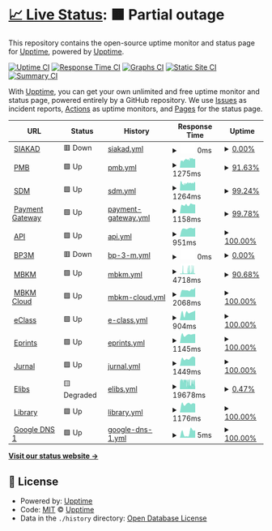 # [📈 Live Status](https://upptime.github.io/upptime): <!--live status--> **🟧 Partial outage**

This repository contains the open-source uptime monitor and status page for [Upptime](https://upptime.js.org), powered by [Upptime](https://github.com/upptime/upptime).

[![Uptime CI](https://github.com/pusimgit/upptime/workflows/Uptime%20CI/badge.svg)](https://github.com/pusimgit/upptime/actions?query=workflow%3A%22Uptime+CI%22)
[![Response Time CI](https://github.com/pusimgit/upptime/workflows/Response%20Time%20CI/badge.svg)](https://github.com/pusimgit/upptime/actions?query=workflow%3A%22Response+Time+CI%22)
[![Graphs CI](https://github.com/pusimgit/upptime/workflows/Graphs%20CI/badge.svg)](https://github.com/pusimgit/upptime/actions?query=workflow%3A%22Graphs+CI%22)
[![Static Site CI](https://github.com/pusimgit/upptime/workflows/Static%20Site%20CI/badge.svg)](https://github.com/pusimgit/upptime/actions?query=workflow%3A%22Static+Site+CI%22)
[![Summary CI](https://github.com/pusimgit/upptime/workflows/Summary%20CI/badge.svg)](https://github.com/pusimgit/upptime/actions?query=workflow%3A%22Summary+CI%22)

With [Upptime](https://upptime.js.org), you can get your own unlimited and free uptime monitor and status page, powered entirely by a GitHub repository. We use [Issues](https://github.com/upptime/upptime/issues) as incident reports, [Actions](https://github.com/pusimgit/upptime/actions) as uptime monitors, and [Pages](https://upptime.github.io/upptime) for the status page.

<!--start: status pages-->
<!-- This summary is generated by Upptime (https://github.com/upptime/upptime) -->
<!-- Do not edit this manually, your changes will be overwritten -->
<!-- prettier-ignore -->
| URL | Status | History | Response Time | Uptime |
| --- | ------ | ------- | ------------- | ------ |
| <img alt="" src="https://raw.githubusercontent.com/pusimgit/upptime/master/assets/favicon.ico" height="13"> [SIAKAD](https://siakad.unmer.ac.id/) | 🟥 Down | [siakad.yml](https://github.com/pusimgit/upptime/commits/HEAD/history/siakad.yml) | <details><summary><img alt="Response time graph" src="./graphs/siakad/response-time-week.png" height="20"> 0ms</summary><br><a href="https://status.unmer.ac.id/history/siakad"><img alt="Response time 1630" src="https://img.shields.io/endpoint?url=https%3A%2F%2Fraw.githubusercontent.com%2Fpusimgit%2Fupptime%2FHEAD%2Fapi%2Fsiakad%2Fresponse-time.json"></a><br><a href="https://status.unmer.ac.id/history/siakad"><img alt="24-hour response time 0" src="https://img.shields.io/endpoint?url=https%3A%2F%2Fraw.githubusercontent.com%2Fpusimgit%2Fupptime%2FHEAD%2Fapi%2Fsiakad%2Fresponse-time-day.json"></a><br><a href="https://status.unmer.ac.id/history/siakad"><img alt="7-day response time 0" src="https://img.shields.io/endpoint?url=https%3A%2F%2Fraw.githubusercontent.com%2Fpusimgit%2Fupptime%2FHEAD%2Fapi%2Fsiakad%2Fresponse-time-week.json"></a><br><a href="https://status.unmer.ac.id/history/siakad"><img alt="30-day response time 0" src="https://img.shields.io/endpoint?url=https%3A%2F%2Fraw.githubusercontent.com%2Fpusimgit%2Fupptime%2FHEAD%2Fapi%2Fsiakad%2Fresponse-time-month.json"></a><br><a href="https://status.unmer.ac.id/history/siakad"><img alt="1-year response time 1670" src="https://img.shields.io/endpoint?url=https%3A%2F%2Fraw.githubusercontent.com%2Fpusimgit%2Fupptime%2FHEAD%2Fapi%2Fsiakad%2Fresponse-time-year.json"></a></details> | <details><summary><a href="https://status.unmer.ac.id/history/siakad">0.00%</a></summary><a href="https://status.unmer.ac.id/history/siakad"><img alt="All-time uptime 92.83%" src="https://img.shields.io/endpoint?url=https%3A%2F%2Fraw.githubusercontent.com%2Fpusimgit%2Fupptime%2FHEAD%2Fapi%2Fsiakad%2Fuptime.json"></a><br><a href="https://status.unmer.ac.id/history/siakad"><img alt="24-hour uptime 0.00%" src="https://img.shields.io/endpoint?url=https%3A%2F%2Fraw.githubusercontent.com%2Fpusimgit%2Fupptime%2FHEAD%2Fapi%2Fsiakad%2Fuptime-day.json"></a><br><a href="https://status.unmer.ac.id/history/siakad"><img alt="7-day uptime 0.00%" src="https://img.shields.io/endpoint?url=https%3A%2F%2Fraw.githubusercontent.com%2Fpusimgit%2Fupptime%2FHEAD%2Fapi%2Fsiakad%2Fuptime-week.json"></a><br><a href="https://status.unmer.ac.id/history/siakad"><img alt="30-day uptime 0.00%" src="https://img.shields.io/endpoint?url=https%3A%2F%2Fraw.githubusercontent.com%2Fpusimgit%2Fupptime%2FHEAD%2Fapi%2Fsiakad%2Fuptime-month.json"></a><br><a href="https://status.unmer.ac.id/history/siakad"><img alt="1-year uptime 76.30%" src="https://img.shields.io/endpoint?url=https%3A%2F%2Fraw.githubusercontent.com%2Fpusimgit%2Fupptime%2FHEAD%2Fapi%2Fsiakad%2Fuptime-year.json"></a></details>
| <img alt="" src="https://raw.githubusercontent.com/pusimgit/upptime/master/assets/favicon.ico" height="13"> [PMB](https://pmb.unmer.ac.id/) | 🟩 Up | [pmb.yml](https://github.com/pusimgit/upptime/commits/HEAD/history/pmb.yml) | <details><summary><img alt="Response time graph" src="./graphs/pmb/response-time-week.png" height="20"> 1275ms</summary><br><a href="https://status.unmer.ac.id/history/pmb"><img alt="Response time 2633" src="https://img.shields.io/endpoint?url=https%3A%2F%2Fraw.githubusercontent.com%2Fpusimgit%2Fupptime%2FHEAD%2Fapi%2Fpmb%2Fresponse-time.json"></a><br><a href="https://status.unmer.ac.id/history/pmb"><img alt="24-hour response time 1334" src="https://img.shields.io/endpoint?url=https%3A%2F%2Fraw.githubusercontent.com%2Fpusimgit%2Fupptime%2FHEAD%2Fapi%2Fpmb%2Fresponse-time-day.json"></a><br><a href="https://status.unmer.ac.id/history/pmb"><img alt="7-day response time 1275" src="https://img.shields.io/endpoint?url=https%3A%2F%2Fraw.githubusercontent.com%2Fpusimgit%2Fupptime%2FHEAD%2Fapi%2Fpmb%2Fresponse-time-week.json"></a><br><a href="https://status.unmer.ac.id/history/pmb"><img alt="30-day response time 1373" src="https://img.shields.io/endpoint?url=https%3A%2F%2Fraw.githubusercontent.com%2Fpusimgit%2Fupptime%2FHEAD%2Fapi%2Fpmb%2Fresponse-time-month.json"></a><br><a href="https://status.unmer.ac.id/history/pmb"><img alt="1-year response time 2854" src="https://img.shields.io/endpoint?url=https%3A%2F%2Fraw.githubusercontent.com%2Fpusimgit%2Fupptime%2FHEAD%2Fapi%2Fpmb%2Fresponse-time-year.json"></a></details> | <details><summary><a href="https://status.unmer.ac.id/history/pmb">91.63%</a></summary><a href="https://status.unmer.ac.id/history/pmb"><img alt="All-time uptime 99.70%" src="https://img.shields.io/endpoint?url=https%3A%2F%2Fraw.githubusercontent.com%2Fpusimgit%2Fupptime%2FHEAD%2Fapi%2Fpmb%2Fuptime.json"></a><br><a href="https://status.unmer.ac.id/history/pmb"><img alt="24-hour uptime 42.81%" src="https://img.shields.io/endpoint?url=https%3A%2F%2Fraw.githubusercontent.com%2Fpusimgit%2Fupptime%2FHEAD%2Fapi%2Fpmb%2Fuptime-day.json"></a><br><a href="https://status.unmer.ac.id/history/pmb"><img alt="7-day uptime 91.63%" src="https://img.shields.io/endpoint?url=https%3A%2F%2Fraw.githubusercontent.com%2Fpusimgit%2Fupptime%2FHEAD%2Fapi%2Fpmb%2Fuptime-week.json"></a><br><a href="https://status.unmer.ac.id/history/pmb"><img alt="30-day uptime 97.55%" src="https://img.shields.io/endpoint?url=https%3A%2F%2Fraw.githubusercontent.com%2Fpusimgit%2Fupptime%2FHEAD%2Fapi%2Fpmb%2Fuptime-month.json"></a><br><a href="https://status.unmer.ac.id/history/pmb"><img alt="1-year uptime 98.96%" src="https://img.shields.io/endpoint?url=https%3A%2F%2Fraw.githubusercontent.com%2Fpusimgit%2Fupptime%2FHEAD%2Fapi%2Fpmb%2Fuptime-year.json"></a></details>
| <img alt="" src="https://raw.githubusercontent.com/pusimgit/upptime/master/assets/favicon.ico" height="13"> [SDM](https://sdm.unmer.ac.id/) | 🟩 Up | [sdm.yml](https://github.com/pusimgit/upptime/commits/HEAD/history/sdm.yml) | <details><summary><img alt="Response time graph" src="./graphs/sdm/response-time-week.png" height="20"> 1264ms</summary><br><a href="https://status.unmer.ac.id/history/sdm"><img alt="Response time 2766" src="https://img.shields.io/endpoint?url=https%3A%2F%2Fraw.githubusercontent.com%2Fpusimgit%2Fupptime%2FHEAD%2Fapi%2Fsdm%2Fresponse-time.json"></a><br><a href="https://status.unmer.ac.id/history/sdm"><img alt="24-hour response time 1344" src="https://img.shields.io/endpoint?url=https%3A%2F%2Fraw.githubusercontent.com%2Fpusimgit%2Fupptime%2FHEAD%2Fapi%2Fsdm%2Fresponse-time-day.json"></a><br><a href="https://status.unmer.ac.id/history/sdm"><img alt="7-day response time 1264" src="https://img.shields.io/endpoint?url=https%3A%2F%2Fraw.githubusercontent.com%2Fpusimgit%2Fupptime%2FHEAD%2Fapi%2Fsdm%2Fresponse-time-week.json"></a><br><a href="https://status.unmer.ac.id/history/sdm"><img alt="30-day response time 1302" src="https://img.shields.io/endpoint?url=https%3A%2F%2Fraw.githubusercontent.com%2Fpusimgit%2Fupptime%2FHEAD%2Fapi%2Fsdm%2Fresponse-time-month.json"></a><br><a href="https://status.unmer.ac.id/history/sdm"><img alt="1-year response time 3033" src="https://img.shields.io/endpoint?url=https%3A%2F%2Fraw.githubusercontent.com%2Fpusimgit%2Fupptime%2FHEAD%2Fapi%2Fsdm%2Fresponse-time-year.json"></a></details> | <details><summary><a href="https://status.unmer.ac.id/history/sdm">99.24%</a></summary><a href="https://status.unmer.ac.id/history/sdm"><img alt="All-time uptime 99.60%" src="https://img.shields.io/endpoint?url=https%3A%2F%2Fraw.githubusercontent.com%2Fpusimgit%2Fupptime%2FHEAD%2Fapi%2Fsdm%2Fuptime.json"></a><br><a href="https://status.unmer.ac.id/history/sdm"><img alt="24-hour uptime 98.32%" src="https://img.shields.io/endpoint?url=https%3A%2F%2Fraw.githubusercontent.com%2Fpusimgit%2Fupptime%2FHEAD%2Fapi%2Fsdm%2Fuptime-day.json"></a><br><a href="https://status.unmer.ac.id/history/sdm"><img alt="7-day uptime 99.24%" src="https://img.shields.io/endpoint?url=https%3A%2F%2Fraw.githubusercontent.com%2Fpusimgit%2Fupptime%2FHEAD%2Fapi%2Fsdm%2Fuptime-week.json"></a><br><a href="https://status.unmer.ac.id/history/sdm"><img alt="30-day uptime 99.13%" src="https://img.shields.io/endpoint?url=https%3A%2F%2Fraw.githubusercontent.com%2Fpusimgit%2Fupptime%2FHEAD%2Fapi%2Fsdm%2Fuptime-month.json"></a><br><a href="https://status.unmer.ac.id/history/sdm"><img alt="1-year uptime 98.64%" src="https://img.shields.io/endpoint?url=https%3A%2F%2Fraw.githubusercontent.com%2Fpusimgit%2Fupptime%2FHEAD%2Fapi%2Fsdm%2Fuptime-year.json"></a></details>
| <img alt="" src="https://raw.githubusercontent.com/pusimgit/upptime/master/assets/favicon.ico" height="13"> [Payment Gateway](https://payment.unmer.ac.id/) | 🟩 Up | [payment-gateway.yml](https://github.com/pusimgit/upptime/commits/HEAD/history/payment-gateway.yml) | <details><summary><img alt="Response time graph" src="./graphs/payment-gateway/response-time-week.png" height="20"> 1158ms</summary><br><a href="https://status.unmer.ac.id/history/payment-gateway"><img alt="Response time 4207" src="https://img.shields.io/endpoint?url=https%3A%2F%2Fraw.githubusercontent.com%2Fpusimgit%2Fupptime%2FHEAD%2Fapi%2Fpayment-gateway%2Fresponse-time.json"></a><br><a href="https://status.unmer.ac.id/history/payment-gateway"><img alt="24-hour response time 1192" src="https://img.shields.io/endpoint?url=https%3A%2F%2Fraw.githubusercontent.com%2Fpusimgit%2Fupptime%2FHEAD%2Fapi%2Fpayment-gateway%2Fresponse-time-day.json"></a><br><a href="https://status.unmer.ac.id/history/payment-gateway"><img alt="7-day response time 1158" src="https://img.shields.io/endpoint?url=https%3A%2F%2Fraw.githubusercontent.com%2Fpusimgit%2Fupptime%2FHEAD%2Fapi%2Fpayment-gateway%2Fresponse-time-week.json"></a><br><a href="https://status.unmer.ac.id/history/payment-gateway"><img alt="30-day response time 1201" src="https://img.shields.io/endpoint?url=https%3A%2F%2Fraw.githubusercontent.com%2Fpusimgit%2Fupptime%2FHEAD%2Fapi%2Fpayment-gateway%2Fresponse-time-month.json"></a><br><a href="https://status.unmer.ac.id/history/payment-gateway"><img alt="1-year response time 4751" src="https://img.shields.io/endpoint?url=https%3A%2F%2Fraw.githubusercontent.com%2Fpusimgit%2Fupptime%2FHEAD%2Fapi%2Fpayment-gateway%2Fresponse-time-year.json"></a></details> | <details><summary><a href="https://status.unmer.ac.id/history/payment-gateway">99.78%</a></summary><a href="https://status.unmer.ac.id/history/payment-gateway"><img alt="All-time uptime 97.81%" src="https://img.shields.io/endpoint?url=https%3A%2F%2Fraw.githubusercontent.com%2Fpusimgit%2Fupptime%2FHEAD%2Fapi%2Fpayment-gateway%2Fuptime.json"></a><br><a href="https://status.unmer.ac.id/history/payment-gateway"><img alt="24-hour uptime 100.00%" src="https://img.shields.io/endpoint?url=https%3A%2F%2Fraw.githubusercontent.com%2Fpusimgit%2Fupptime%2FHEAD%2Fapi%2Fpayment-gateway%2Fuptime-day.json"></a><br><a href="https://status.unmer.ac.id/history/payment-gateway"><img alt="7-day uptime 99.78%" src="https://img.shields.io/endpoint?url=https%3A%2F%2Fraw.githubusercontent.com%2Fpusimgit%2Fupptime%2FHEAD%2Fapi%2Fpayment-gateway%2Fuptime-week.json"></a><br><a href="https://status.unmer.ac.id/history/payment-gateway"><img alt="30-day uptime 99.90%" src="https://img.shields.io/endpoint?url=https%3A%2F%2Fraw.githubusercontent.com%2Fpusimgit%2Fupptime%2FHEAD%2Fapi%2Fpayment-gateway%2Fuptime-month.json"></a><br><a href="https://status.unmer.ac.id/history/payment-gateway"><img alt="1-year uptime 92.79%" src="https://img.shields.io/endpoint?url=https%3A%2F%2Fraw.githubusercontent.com%2Fpusimgit%2Fupptime%2FHEAD%2Fapi%2Fpayment-gateway%2Fuptime-year.json"></a></details>
| <img alt="" src="https://raw.githubusercontent.com/pusimgit/upptime/master/assets/favicon.ico" height="13"> [API](https://api.unmer.ac.id/) | 🟩 Up | [api.yml](https://github.com/pusimgit/upptime/commits/HEAD/history/api.yml) | <details><summary><img alt="Response time graph" src="./graphs/api/response-time-week.png" height="20"> 951ms</summary><br><a href="https://status.unmer.ac.id/history/api"><img alt="Response time 6079" src="https://img.shields.io/endpoint?url=https%3A%2F%2Fraw.githubusercontent.com%2Fpusimgit%2Fupptime%2FHEAD%2Fapi%2Fapi%2Fresponse-time.json"></a><br><a href="https://status.unmer.ac.id/history/api"><img alt="24-hour response time 1033" src="https://img.shields.io/endpoint?url=https%3A%2F%2Fraw.githubusercontent.com%2Fpusimgit%2Fupptime%2FHEAD%2Fapi%2Fapi%2Fresponse-time-day.json"></a><br><a href="https://status.unmer.ac.id/history/api"><img alt="7-day response time 951" src="https://img.shields.io/endpoint?url=https%3A%2F%2Fraw.githubusercontent.com%2Fpusimgit%2Fupptime%2FHEAD%2Fapi%2Fapi%2Fresponse-time-week.json"></a><br><a href="https://status.unmer.ac.id/history/api"><img alt="30-day response time 981" src="https://img.shields.io/endpoint?url=https%3A%2F%2Fraw.githubusercontent.com%2Fpusimgit%2Fupptime%2FHEAD%2Fapi%2Fapi%2Fresponse-time-month.json"></a><br><a href="https://status.unmer.ac.id/history/api"><img alt="1-year response time 6618" src="https://img.shields.io/endpoint?url=https%3A%2F%2Fraw.githubusercontent.com%2Fpusimgit%2Fupptime%2FHEAD%2Fapi%2Fapi%2Fresponse-time-year.json"></a></details> | <details><summary><a href="https://status.unmer.ac.id/history/api">100.00%</a></summary><a href="https://status.unmer.ac.id/history/api"><img alt="All-time uptime 99.79%" src="https://img.shields.io/endpoint?url=https%3A%2F%2Fraw.githubusercontent.com%2Fpusimgit%2Fupptime%2FHEAD%2Fapi%2Fapi%2Fuptime.json"></a><br><a href="https://status.unmer.ac.id/history/api"><img alt="24-hour uptime 100.00%" src="https://img.shields.io/endpoint?url=https%3A%2F%2Fraw.githubusercontent.com%2Fpusimgit%2Fupptime%2FHEAD%2Fapi%2Fapi%2Fuptime-day.json"></a><br><a href="https://status.unmer.ac.id/history/api"><img alt="7-day uptime 100.00%" src="https://img.shields.io/endpoint?url=https%3A%2F%2Fraw.githubusercontent.com%2Fpusimgit%2Fupptime%2FHEAD%2Fapi%2Fapi%2Fuptime-week.json"></a><br><a href="https://status.unmer.ac.id/history/api"><img alt="30-day uptime 99.79%" src="https://img.shields.io/endpoint?url=https%3A%2F%2Fraw.githubusercontent.com%2Fpusimgit%2Fupptime%2FHEAD%2Fapi%2Fapi%2Fuptime-month.json"></a><br><a href="https://status.unmer.ac.id/history/api"><img alt="1-year uptime 99.28%" src="https://img.shields.io/endpoint?url=https%3A%2F%2Fraw.githubusercontent.com%2Fpusimgit%2Fupptime%2FHEAD%2Fapi%2Fapi%2Fuptime-year.json"></a></details>
| <img alt="" src="https://raw.githubusercontent.com/pusimgit/upptime/master/assets/favicon.ico" height="13"> [BP3M](https://bp3m.unmer.ac.id/) | 🟥 Down | [bp-3-m.yml](https://github.com/pusimgit/upptime/commits/HEAD/history/bp-3-m.yml) | <details><summary><img alt="Response time graph" src="./graphs/bp-3-m/response-time-week.png" height="20"> 0ms</summary><br><a href="https://status.unmer.ac.id/history/bp-3-m"><img alt="Response time 1559" src="https://img.shields.io/endpoint?url=https%3A%2F%2Fraw.githubusercontent.com%2Fpusimgit%2Fupptime%2FHEAD%2Fapi%2Fbp-3-m%2Fresponse-time.json"></a><br><a href="https://status.unmer.ac.id/history/bp-3-m"><img alt="24-hour response time 0" src="https://img.shields.io/endpoint?url=https%3A%2F%2Fraw.githubusercontent.com%2Fpusimgit%2Fupptime%2FHEAD%2Fapi%2Fbp-3-m%2Fresponse-time-day.json"></a><br><a href="https://status.unmer.ac.id/history/bp-3-m"><img alt="7-day response time 0" src="https://img.shields.io/endpoint?url=https%3A%2F%2Fraw.githubusercontent.com%2Fpusimgit%2Fupptime%2FHEAD%2Fapi%2Fbp-3-m%2Fresponse-time-week.json"></a><br><a href="https://status.unmer.ac.id/history/bp-3-m"><img alt="30-day response time 1357" src="https://img.shields.io/endpoint?url=https%3A%2F%2Fraw.githubusercontent.com%2Fpusimgit%2Fupptime%2FHEAD%2Fapi%2Fbp-3-m%2Fresponse-time-month.json"></a><br><a href="https://status.unmer.ac.id/history/bp-3-m"><img alt="1-year response time 1602" src="https://img.shields.io/endpoint?url=https%3A%2F%2Fraw.githubusercontent.com%2Fpusimgit%2Fupptime%2FHEAD%2Fapi%2Fbp-3-m%2Fresponse-time-year.json"></a></details> | <details><summary><a href="https://status.unmer.ac.id/history/bp-3-m">0.00%</a></summary><a href="https://status.unmer.ac.id/history/bp-3-m"><img alt="All-time uptime 97.09%" src="https://img.shields.io/endpoint?url=https%3A%2F%2Fraw.githubusercontent.com%2Fpusimgit%2Fupptime%2FHEAD%2Fapi%2Fbp-3-m%2Fuptime.json"></a><br><a href="https://status.unmer.ac.id/history/bp-3-m"><img alt="24-hour uptime 0.00%" src="https://img.shields.io/endpoint?url=https%3A%2F%2Fraw.githubusercontent.com%2Fpusimgit%2Fupptime%2FHEAD%2Fapi%2Fbp-3-m%2Fuptime-day.json"></a><br><a href="https://status.unmer.ac.id/history/bp-3-m"><img alt="7-day uptime 0.00%" src="https://img.shields.io/endpoint?url=https%3A%2F%2Fraw.githubusercontent.com%2Fpusimgit%2Fupptime%2FHEAD%2Fapi%2Fbp-3-m%2Fuptime-week.json"></a><br><a href="https://status.unmer.ac.id/history/bp-3-m"><img alt="30-day uptime 10.40%" src="https://img.shields.io/endpoint?url=https%3A%2F%2Fraw.githubusercontent.com%2Fpusimgit%2Fupptime%2FHEAD%2Fapi%2Fbp-3-m%2Fuptime-month.json"></a><br><a href="https://status.unmer.ac.id/history/bp-3-m"><img alt="1-year uptime 90.77%" src="https://img.shields.io/endpoint?url=https%3A%2F%2Fraw.githubusercontent.com%2Fpusimgit%2Fupptime%2FHEAD%2Fapi%2Fbp-3-m%2Fuptime-year.json"></a></details>
| <img alt="" src="https://raw.githubusercontent.com/pusimgit/upptime/master/assets/favicon.ico" height="13"> [MBKM](https://mbkm.unmer.ac.id/) | 🟩 Up | [mbkm.yml](https://github.com/pusimgit/upptime/commits/HEAD/history/mbkm.yml) | <details><summary><img alt="Response time graph" src="./graphs/mbkm/response-time-week.png" height="20"> 4718ms</summary><br><a href="https://status.unmer.ac.id/history/mbkm"><img alt="Response time 5579" src="https://img.shields.io/endpoint?url=https%3A%2F%2Fraw.githubusercontent.com%2Fpusimgit%2Fupptime%2FHEAD%2Fapi%2Fmbkm%2Fresponse-time.json"></a><br><a href="https://status.unmer.ac.id/history/mbkm"><img alt="24-hour response time 5390" src="https://img.shields.io/endpoint?url=https%3A%2F%2Fraw.githubusercontent.com%2Fpusimgit%2Fupptime%2FHEAD%2Fapi%2Fmbkm%2Fresponse-time-day.json"></a><br><a href="https://status.unmer.ac.id/history/mbkm"><img alt="7-day response time 4718" src="https://img.shields.io/endpoint?url=https%3A%2F%2Fraw.githubusercontent.com%2Fpusimgit%2Fupptime%2FHEAD%2Fapi%2Fmbkm%2Fresponse-time-week.json"></a><br><a href="https://status.unmer.ac.id/history/mbkm"><img alt="30-day response time 3553" src="https://img.shields.io/endpoint?url=https%3A%2F%2Fraw.githubusercontent.com%2Fpusimgit%2Fupptime%2FHEAD%2Fapi%2Fmbkm%2Fresponse-time-month.json"></a><br><a href="https://status.unmer.ac.id/history/mbkm"><img alt="1-year response time 5579" src="https://img.shields.io/endpoint?url=https%3A%2F%2Fraw.githubusercontent.com%2Fpusimgit%2Fupptime%2FHEAD%2Fapi%2Fmbkm%2Fresponse-time-year.json"></a></details> | <details><summary><a href="https://status.unmer.ac.id/history/mbkm">90.68%</a></summary><a href="https://status.unmer.ac.id/history/mbkm"><img alt="All-time uptime 98.45%" src="https://img.shields.io/endpoint?url=https%3A%2F%2Fraw.githubusercontent.com%2Fpusimgit%2Fupptime%2FHEAD%2Fapi%2Fmbkm%2Fuptime.json"></a><br><a href="https://status.unmer.ac.id/history/mbkm"><img alt="24-hour uptime 41.42%" src="https://img.shields.io/endpoint?url=https%3A%2F%2Fraw.githubusercontent.com%2Fpusimgit%2Fupptime%2FHEAD%2Fapi%2Fmbkm%2Fuptime-day.json"></a><br><a href="https://status.unmer.ac.id/history/mbkm"><img alt="7-day uptime 90.68%" src="https://img.shields.io/endpoint?url=https%3A%2F%2Fraw.githubusercontent.com%2Fpusimgit%2Fupptime%2FHEAD%2Fapi%2Fmbkm%2Fuptime-week.json"></a><br><a href="https://status.unmer.ac.id/history/mbkm"><img alt="30-day uptime 97.44%" src="https://img.shields.io/endpoint?url=https%3A%2F%2Fraw.githubusercontent.com%2Fpusimgit%2Fupptime%2FHEAD%2Fapi%2Fmbkm%2Fuptime-month.json"></a><br><a href="https://status.unmer.ac.id/history/mbkm"><img alt="1-year uptime 98.45%" src="https://img.shields.io/endpoint?url=https%3A%2F%2Fraw.githubusercontent.com%2Fpusimgit%2Fupptime%2FHEAD%2Fapi%2Fmbkm%2Fuptime-year.json"></a></details>
| <img alt="" src="https://raw.githubusercontent.com/pusimgit/upptime/master/assets/favicon.ico" height="13"> [MBKM Cloud](https://mbkm-cloud.unmer.ac.id/) | 🟩 Up | [mbkm-cloud.yml](https://github.com/pusimgit/upptime/commits/HEAD/history/mbkm-cloud.yml) | <details><summary><img alt="Response time graph" src="./graphs/mbkm-cloud/response-time-week.png" height="20"> 2068ms</summary><br><a href="https://status.unmer.ac.id/history/mbkm-cloud"><img alt="Response time 2665" src="https://img.shields.io/endpoint?url=https%3A%2F%2Fraw.githubusercontent.com%2Fpusimgit%2Fupptime%2FHEAD%2Fapi%2Fmbkm-cloud%2Fresponse-time.json"></a><br><a href="https://status.unmer.ac.id/history/mbkm-cloud"><img alt="24-hour response time 2689" src="https://img.shields.io/endpoint?url=https%3A%2F%2Fraw.githubusercontent.com%2Fpusimgit%2Fupptime%2FHEAD%2Fapi%2Fmbkm-cloud%2Fresponse-time-day.json"></a><br><a href="https://status.unmer.ac.id/history/mbkm-cloud"><img alt="7-day response time 2068" src="https://img.shields.io/endpoint?url=https%3A%2F%2Fraw.githubusercontent.com%2Fpusimgit%2Fupptime%2FHEAD%2Fapi%2Fmbkm-cloud%2Fresponse-time-week.json"></a><br><a href="https://status.unmer.ac.id/history/mbkm-cloud"><img alt="30-day response time 3260" src="https://img.shields.io/endpoint?url=https%3A%2F%2Fraw.githubusercontent.com%2Fpusimgit%2Fupptime%2FHEAD%2Fapi%2Fmbkm-cloud%2Fresponse-time-month.json"></a><br><a href="https://status.unmer.ac.id/history/mbkm-cloud"><img alt="1-year response time 2665" src="https://img.shields.io/endpoint?url=https%3A%2F%2Fraw.githubusercontent.com%2Fpusimgit%2Fupptime%2FHEAD%2Fapi%2Fmbkm-cloud%2Fresponse-time-year.json"></a></details> | <details><summary><a href="https://status.unmer.ac.id/history/mbkm-cloud">100.00%</a></summary><a href="https://status.unmer.ac.id/history/mbkm-cloud"><img alt="All-time uptime 97.90%" src="https://img.shields.io/endpoint?url=https%3A%2F%2Fraw.githubusercontent.com%2Fpusimgit%2Fupptime%2FHEAD%2Fapi%2Fmbkm-cloud%2Fuptime.json"></a><br><a href="https://status.unmer.ac.id/history/mbkm-cloud"><img alt="24-hour uptime 100.00%" src="https://img.shields.io/endpoint?url=https%3A%2F%2Fraw.githubusercontent.com%2Fpusimgit%2Fupptime%2FHEAD%2Fapi%2Fmbkm-cloud%2Fuptime-day.json"></a><br><a href="https://status.unmer.ac.id/history/mbkm-cloud"><img alt="7-day uptime 100.00%" src="https://img.shields.io/endpoint?url=https%3A%2F%2Fraw.githubusercontent.com%2Fpusimgit%2Fupptime%2FHEAD%2Fapi%2Fmbkm-cloud%2Fuptime-week.json"></a><br><a href="https://status.unmer.ac.id/history/mbkm-cloud"><img alt="30-day uptime 99.22%" src="https://img.shields.io/endpoint?url=https%3A%2F%2Fraw.githubusercontent.com%2Fpusimgit%2Fupptime%2FHEAD%2Fapi%2Fmbkm-cloud%2Fuptime-month.json"></a><br><a href="https://status.unmer.ac.id/history/mbkm-cloud"><img alt="1-year uptime 97.90%" src="https://img.shields.io/endpoint?url=https%3A%2F%2Fraw.githubusercontent.com%2Fpusimgit%2Fupptime%2FHEAD%2Fapi%2Fmbkm-cloud%2Fuptime-year.json"></a></details>
| <img alt="" src="https://raw.githubusercontent.com/pusimgit/upptime/master/assets/favicon.ico" height="13"> [eClass](https://eclass.unmer.ac.id/) | 🟩 Up | [e-class.yml](https://github.com/pusimgit/upptime/commits/HEAD/history/e-class.yml) | <details><summary><img alt="Response time graph" src="./graphs/e-class/response-time-week.png" height="20"> 904ms</summary><br><a href="https://status.unmer.ac.id/history/e-class"><img alt="Response time 6413" src="https://img.shields.io/endpoint?url=https%3A%2F%2Fraw.githubusercontent.com%2Fpusimgit%2Fupptime%2FHEAD%2Fapi%2Fe-class%2Fresponse-time.json"></a><br><a href="https://status.unmer.ac.id/history/e-class"><img alt="24-hour response time 1165" src="https://img.shields.io/endpoint?url=https%3A%2F%2Fraw.githubusercontent.com%2Fpusimgit%2Fupptime%2FHEAD%2Fapi%2Fe-class%2Fresponse-time-day.json"></a><br><a href="https://status.unmer.ac.id/history/e-class"><img alt="7-day response time 904" src="https://img.shields.io/endpoint?url=https%3A%2F%2Fraw.githubusercontent.com%2Fpusimgit%2Fupptime%2FHEAD%2Fapi%2Fe-class%2Fresponse-time-week.json"></a><br><a href="https://status.unmer.ac.id/history/e-class"><img alt="30-day response time 1029" src="https://img.shields.io/endpoint?url=https%3A%2F%2Fraw.githubusercontent.com%2Fpusimgit%2Fupptime%2FHEAD%2Fapi%2Fe-class%2Fresponse-time-month.json"></a><br><a href="https://status.unmer.ac.id/history/e-class"><img alt="1-year response time 6835" src="https://img.shields.io/endpoint?url=https%3A%2F%2Fraw.githubusercontent.com%2Fpusimgit%2Fupptime%2FHEAD%2Fapi%2Fe-class%2Fresponse-time-year.json"></a></details> | <details><summary><a href="https://status.unmer.ac.id/history/e-class">100.00%</a></summary><a href="https://status.unmer.ac.id/history/e-class"><img alt="All-time uptime 99.75%" src="https://img.shields.io/endpoint?url=https%3A%2F%2Fraw.githubusercontent.com%2Fpusimgit%2Fupptime%2FHEAD%2Fapi%2Fe-class%2Fuptime.json"></a><br><a href="https://status.unmer.ac.id/history/e-class"><img alt="24-hour uptime 100.00%" src="https://img.shields.io/endpoint?url=https%3A%2F%2Fraw.githubusercontent.com%2Fpusimgit%2Fupptime%2FHEAD%2Fapi%2Fe-class%2Fuptime-day.json"></a><br><a href="https://status.unmer.ac.id/history/e-class"><img alt="7-day uptime 100.00%" src="https://img.shields.io/endpoint?url=https%3A%2F%2Fraw.githubusercontent.com%2Fpusimgit%2Fupptime%2FHEAD%2Fapi%2Fe-class%2Fuptime-week.json"></a><br><a href="https://status.unmer.ac.id/history/e-class"><img alt="30-day uptime 99.72%" src="https://img.shields.io/endpoint?url=https%3A%2F%2Fraw.githubusercontent.com%2Fpusimgit%2Fupptime%2FHEAD%2Fapi%2Fe-class%2Fuptime-month.json"></a><br><a href="https://status.unmer.ac.id/history/e-class"><img alt="1-year uptime 99.16%" src="https://img.shields.io/endpoint?url=https%3A%2F%2Fraw.githubusercontent.com%2Fpusimgit%2Fupptime%2FHEAD%2Fapi%2Fe-class%2Fuptime-year.json"></a></details>
| <img alt="" src="https://raw.githubusercontent.com/pusimgit/upptime/master/assets/favicon.ico" height="13"> [Eprints](https://eprints.unmer.ac.id) | 🟩 Up | [eprints.yml](https://github.com/pusimgit/upptime/commits/HEAD/history/eprints.yml) | <details><summary><img alt="Response time graph" src="./graphs/eprints/response-time-week.png" height="20"> 1145ms</summary><br><a href="https://status.unmer.ac.id/history/eprints"><img alt="Response time 6263" src="https://img.shields.io/endpoint?url=https%3A%2F%2Fraw.githubusercontent.com%2Fpusimgit%2Fupptime%2FHEAD%2Fapi%2Feprints%2Fresponse-time.json"></a><br><a href="https://status.unmer.ac.id/history/eprints"><img alt="24-hour response time 1340" src="https://img.shields.io/endpoint?url=https%3A%2F%2Fraw.githubusercontent.com%2Fpusimgit%2Fupptime%2FHEAD%2Fapi%2Feprints%2Fresponse-time-day.json"></a><br><a href="https://status.unmer.ac.id/history/eprints"><img alt="7-day response time 1145" src="https://img.shields.io/endpoint?url=https%3A%2F%2Fraw.githubusercontent.com%2Fpusimgit%2Fupptime%2FHEAD%2Fapi%2Feprints%2Fresponse-time-week.json"></a><br><a href="https://status.unmer.ac.id/history/eprints"><img alt="30-day response time 1560" src="https://img.shields.io/endpoint?url=https%3A%2F%2Fraw.githubusercontent.com%2Fpusimgit%2Fupptime%2FHEAD%2Fapi%2Feprints%2Fresponse-time-month.json"></a><br><a href="https://status.unmer.ac.id/history/eprints"><img alt="1-year response time 6614" src="https://img.shields.io/endpoint?url=https%3A%2F%2Fraw.githubusercontent.com%2Fpusimgit%2Fupptime%2FHEAD%2Fapi%2Feprints%2Fresponse-time-year.json"></a></details> | <details><summary><a href="https://status.unmer.ac.id/history/eprints">100.00%</a></summary><a href="https://status.unmer.ac.id/history/eprints"><img alt="All-time uptime 99.69%" src="https://img.shields.io/endpoint?url=https%3A%2F%2Fraw.githubusercontent.com%2Fpusimgit%2Fupptime%2FHEAD%2Fapi%2Feprints%2Fuptime.json"></a><br><a href="https://status.unmer.ac.id/history/eprints"><img alt="24-hour uptime 100.00%" src="https://img.shields.io/endpoint?url=https%3A%2F%2Fraw.githubusercontent.com%2Fpusimgit%2Fupptime%2FHEAD%2Fapi%2Feprints%2Fuptime-day.json"></a><br><a href="https://status.unmer.ac.id/history/eprints"><img alt="7-day uptime 100.00%" src="https://img.shields.io/endpoint?url=https%3A%2F%2Fraw.githubusercontent.com%2Fpusimgit%2Fupptime%2FHEAD%2Fapi%2Feprints%2Fuptime-week.json"></a><br><a href="https://status.unmer.ac.id/history/eprints"><img alt="30-day uptime 98.67%" src="https://img.shields.io/endpoint?url=https%3A%2F%2Fraw.githubusercontent.com%2Fpusimgit%2Fupptime%2FHEAD%2Fapi%2Feprints%2Fuptime-month.json"></a><br><a href="https://status.unmer.ac.id/history/eprints"><img alt="1-year uptime 98.94%" src="https://img.shields.io/endpoint?url=https%3A%2F%2Fraw.githubusercontent.com%2Fpusimgit%2Fupptime%2FHEAD%2Fapi%2Feprints%2Fuptime-year.json"></a></details>
| <img alt="" src="https://raw.githubusercontent.com/pusimgit/upptime/master/assets/favicon.ico" height="13"> [Jurnal](https://jurnal.unmer.ac.id) | 🟩 Up | [jurnal.yml](https://github.com/pusimgit/upptime/commits/HEAD/history/jurnal.yml) | <details><summary><img alt="Response time graph" src="./graphs/jurnal/response-time-week.png" height="20"> 1449ms</summary><br><a href="https://status.unmer.ac.id/history/jurnal"><img alt="Response time 2499" src="https://img.shields.io/endpoint?url=https%3A%2F%2Fraw.githubusercontent.com%2Fpusimgit%2Fupptime%2FHEAD%2Fapi%2Fjurnal%2Fresponse-time.json"></a><br><a href="https://status.unmer.ac.id/history/jurnal"><img alt="24-hour response time 1564" src="https://img.shields.io/endpoint?url=https%3A%2F%2Fraw.githubusercontent.com%2Fpusimgit%2Fupptime%2FHEAD%2Fapi%2Fjurnal%2Fresponse-time-day.json"></a><br><a href="https://status.unmer.ac.id/history/jurnal"><img alt="7-day response time 1449" src="https://img.shields.io/endpoint?url=https%3A%2F%2Fraw.githubusercontent.com%2Fpusimgit%2Fupptime%2FHEAD%2Fapi%2Fjurnal%2Fresponse-time-week.json"></a><br><a href="https://status.unmer.ac.id/history/jurnal"><img alt="30-day response time 2362" src="https://img.shields.io/endpoint?url=https%3A%2F%2Fraw.githubusercontent.com%2Fpusimgit%2Fupptime%2FHEAD%2Fapi%2Fjurnal%2Fresponse-time-month.json"></a><br><a href="https://status.unmer.ac.id/history/jurnal"><img alt="1-year response time 2552" src="https://img.shields.io/endpoint?url=https%3A%2F%2Fraw.githubusercontent.com%2Fpusimgit%2Fupptime%2FHEAD%2Fapi%2Fjurnal%2Fresponse-time-year.json"></a></details> | <details><summary><a href="https://status.unmer.ac.id/history/jurnal">100.00%</a></summary><a href="https://status.unmer.ac.id/history/jurnal"><img alt="All-time uptime 97.04%" src="https://img.shields.io/endpoint?url=https%3A%2F%2Fraw.githubusercontent.com%2Fpusimgit%2Fupptime%2FHEAD%2Fapi%2Fjurnal%2Fuptime.json"></a><br><a href="https://status.unmer.ac.id/history/jurnal"><img alt="24-hour uptime 100.00%" src="https://img.shields.io/endpoint?url=https%3A%2F%2Fraw.githubusercontent.com%2Fpusimgit%2Fupptime%2FHEAD%2Fapi%2Fjurnal%2Fuptime-day.json"></a><br><a href="https://status.unmer.ac.id/history/jurnal"><img alt="7-day uptime 100.00%" src="https://img.shields.io/endpoint?url=https%3A%2F%2Fraw.githubusercontent.com%2Fpusimgit%2Fupptime%2FHEAD%2Fapi%2Fjurnal%2Fuptime-week.json"></a><br><a href="https://status.unmer.ac.id/history/jurnal"><img alt="30-day uptime 99.63%" src="https://img.shields.io/endpoint?url=https%3A%2F%2Fraw.githubusercontent.com%2Fpusimgit%2Fupptime%2FHEAD%2Fapi%2Fjurnal%2Fuptime-month.json"></a><br><a href="https://status.unmer.ac.id/history/jurnal"><img alt="1-year uptime 90.83%" src="https://img.shields.io/endpoint?url=https%3A%2F%2Fraw.githubusercontent.com%2Fpusimgit%2Fupptime%2FHEAD%2Fapi%2Fjurnal%2Fuptime-year.json"></a></details>
| <img alt="" src="https://raw.githubusercontent.com/pusimgit/upptime/master/assets/favicon.ico" height="13"> [Elibs](https://elibs.unmer.ac.id) | 🟨 Degraded | [elibs.yml](https://github.com/pusimgit/upptime/commits/HEAD/history/elibs.yml) | <details><summary><img alt="Response time graph" src="./graphs/elibs/response-time-week.png" height="20"> 19678ms</summary><br><a href="https://status.unmer.ac.id/history/elibs"><img alt="Response time 12300" src="https://img.shields.io/endpoint?url=https%3A%2F%2Fraw.githubusercontent.com%2Fpusimgit%2Fupptime%2FHEAD%2Fapi%2Felibs%2Fresponse-time.json"></a><br><a href="https://status.unmer.ac.id/history/elibs"><img alt="24-hour response time 23335" src="https://img.shields.io/endpoint?url=https%3A%2F%2Fraw.githubusercontent.com%2Fpusimgit%2Fupptime%2FHEAD%2Fapi%2Felibs%2Fresponse-time-day.json"></a><br><a href="https://status.unmer.ac.id/history/elibs"><img alt="7-day response time 19678" src="https://img.shields.io/endpoint?url=https%3A%2F%2Fraw.githubusercontent.com%2Fpusimgit%2Fupptime%2FHEAD%2Fapi%2Felibs%2Fresponse-time-week.json"></a><br><a href="https://status.unmer.ac.id/history/elibs"><img alt="30-day response time 15960" src="https://img.shields.io/endpoint?url=https%3A%2F%2Fraw.githubusercontent.com%2Fpusimgit%2Fupptime%2FHEAD%2Fapi%2Felibs%2Fresponse-time-month.json"></a><br><a href="https://status.unmer.ac.id/history/elibs"><img alt="1-year response time 13404" src="https://img.shields.io/endpoint?url=https%3A%2F%2Fraw.githubusercontent.com%2Fpusimgit%2Fupptime%2FHEAD%2Fapi%2Felibs%2Fresponse-time-year.json"></a></details> | <details><summary><a href="https://status.unmer.ac.id/history/elibs">0.47%</a></summary><a href="https://status.unmer.ac.id/history/elibs"><img alt="All-time uptime 79.29%" src="https://img.shields.io/endpoint?url=https%3A%2F%2Fraw.githubusercontent.com%2Fpusimgit%2Fupptime%2FHEAD%2Fapi%2Felibs%2Fuptime.json"></a><br><a href="https://status.unmer.ac.id/history/elibs"><img alt="24-hour uptime 0.00%" src="https://img.shields.io/endpoint?url=https%3A%2F%2Fraw.githubusercontent.com%2Fpusimgit%2Fupptime%2FHEAD%2Fapi%2Felibs%2Fuptime-day.json"></a><br><a href="https://status.unmer.ac.id/history/elibs"><img alt="7-day uptime 0.47%" src="https://img.shields.io/endpoint?url=https%3A%2F%2Fraw.githubusercontent.com%2Fpusimgit%2Fupptime%2FHEAD%2Fapi%2Felibs%2Fuptime-week.json"></a><br><a href="https://status.unmer.ac.id/history/elibs"><img alt="30-day uptime 0.28%" src="https://img.shields.io/endpoint?url=https%3A%2F%2Fraw.githubusercontent.com%2Fpusimgit%2Fupptime%2FHEAD%2Fapi%2Felibs%2Fuptime-month.json"></a><br><a href="https://status.unmer.ac.id/history/elibs"><img alt="1-year uptime 30.69%" src="https://img.shields.io/endpoint?url=https%3A%2F%2Fraw.githubusercontent.com%2Fpusimgit%2Fupptime%2FHEAD%2Fapi%2Felibs%2Fuptime-year.json"></a></details>
| <img alt="" src="https://raw.githubusercontent.com/pusimgit/upptime/master/assets/favicon.ico" height="13"> [Library](https://library.unmer.ac.id) | 🟩 Up | [library.yml](https://github.com/pusimgit/upptime/commits/HEAD/history/library.yml) | <details><summary><img alt="Response time graph" src="./graphs/library/response-time-week.png" height="20"> 1176ms</summary><br><a href="https://status.unmer.ac.id/history/library"><img alt="Response time 6288" src="https://img.shields.io/endpoint?url=https%3A%2F%2Fraw.githubusercontent.com%2Fpusimgit%2Fupptime%2FHEAD%2Fapi%2Flibrary%2Fresponse-time.json"></a><br><a href="https://status.unmer.ac.id/history/library"><img alt="24-hour response time 1325" src="https://img.shields.io/endpoint?url=https%3A%2F%2Fraw.githubusercontent.com%2Fpusimgit%2Fupptime%2FHEAD%2Fapi%2Flibrary%2Fresponse-time-day.json"></a><br><a href="https://status.unmer.ac.id/history/library"><img alt="7-day response time 1176" src="https://img.shields.io/endpoint?url=https%3A%2F%2Fraw.githubusercontent.com%2Fpusimgit%2Fupptime%2FHEAD%2Fapi%2Flibrary%2Fresponse-time-week.json"></a><br><a href="https://status.unmer.ac.id/history/library"><img alt="30-day response time 1299" src="https://img.shields.io/endpoint?url=https%3A%2F%2Fraw.githubusercontent.com%2Fpusimgit%2Fupptime%2FHEAD%2Fapi%2Flibrary%2Fresponse-time-month.json"></a><br><a href="https://status.unmer.ac.id/history/library"><img alt="1-year response time 6800" src="https://img.shields.io/endpoint?url=https%3A%2F%2Fraw.githubusercontent.com%2Fpusimgit%2Fupptime%2FHEAD%2Fapi%2Flibrary%2Fresponse-time-year.json"></a></details> | <details><summary><a href="https://status.unmer.ac.id/history/library">100.00%</a></summary><a href="https://status.unmer.ac.id/history/library"><img alt="All-time uptime 99.65%" src="https://img.shields.io/endpoint?url=https%3A%2F%2Fraw.githubusercontent.com%2Fpusimgit%2Fupptime%2FHEAD%2Fapi%2Flibrary%2Fuptime.json"></a><br><a href="https://status.unmer.ac.id/history/library"><img alt="24-hour uptime 100.00%" src="https://img.shields.io/endpoint?url=https%3A%2F%2Fraw.githubusercontent.com%2Fpusimgit%2Fupptime%2FHEAD%2Fapi%2Flibrary%2Fuptime-day.json"></a><br><a href="https://status.unmer.ac.id/history/library"><img alt="7-day uptime 100.00%" src="https://img.shields.io/endpoint?url=https%3A%2F%2Fraw.githubusercontent.com%2Fpusimgit%2Fupptime%2FHEAD%2Fapi%2Flibrary%2Fuptime-week.json"></a><br><a href="https://status.unmer.ac.id/history/library"><img alt="30-day uptime 98.54%" src="https://img.shields.io/endpoint?url=https%3A%2F%2Fraw.githubusercontent.com%2Fpusimgit%2Fupptime%2FHEAD%2Fapi%2Flibrary%2Fuptime-month.json"></a><br><a href="https://status.unmer.ac.id/history/library"><img alt="1-year uptime 98.80%" src="https://img.shields.io/endpoint?url=https%3A%2F%2Fraw.githubusercontent.com%2Fpusimgit%2Fupptime%2FHEAD%2Fapi%2Flibrary%2Fuptime-year.json"></a></details>
| <img alt="" src="https://www.google.com/favicon.ico" height="13"> [Google DNS 1](8.8.4.4) | 🟩 Up | [google-dns-1.yml](https://github.com/pusimgit/upptime/commits/HEAD/history/google-dns-1.yml) | <details><summary><img alt="Response time graph" src="./graphs/google-dns-1/response-time-week.png" height="20"> 5ms</summary><br><a href="https://status.unmer.ac.id/history/google-dns-1"><img alt="Response time 3" src="https://img.shields.io/endpoint?url=https%3A%2F%2Fraw.githubusercontent.com%2Fpusimgit%2Fupptime%2FHEAD%2Fapi%2Fgoogle-dns-1%2Fresponse-time.json"></a><br><a href="https://status.unmer.ac.id/history/google-dns-1"><img alt="24-hour response time 6" src="https://img.shields.io/endpoint?url=https%3A%2F%2Fraw.githubusercontent.com%2Fpusimgit%2Fupptime%2FHEAD%2Fapi%2Fgoogle-dns-1%2Fresponse-time-day.json"></a><br><a href="https://status.unmer.ac.id/history/google-dns-1"><img alt="7-day response time 5" src="https://img.shields.io/endpoint?url=https%3A%2F%2Fraw.githubusercontent.com%2Fpusimgit%2Fupptime%2FHEAD%2Fapi%2Fgoogle-dns-1%2Fresponse-time-week.json"></a><br><a href="https://status.unmer.ac.id/history/google-dns-1"><img alt="30-day response time 4" src="https://img.shields.io/endpoint?url=https%3A%2F%2Fraw.githubusercontent.com%2Fpusimgit%2Fupptime%2FHEAD%2Fapi%2Fgoogle-dns-1%2Fresponse-time-month.json"></a><br><a href="https://status.unmer.ac.id/history/google-dns-1"><img alt="1-year response time 4" src="https://img.shields.io/endpoint?url=https%3A%2F%2Fraw.githubusercontent.com%2Fpusimgit%2Fupptime%2FHEAD%2Fapi%2Fgoogle-dns-1%2Fresponse-time-year.json"></a></details> | <details><summary><a href="https://status.unmer.ac.id/history/google-dns-1">100.00%</a></summary><a href="https://status.unmer.ac.id/history/google-dns-1"><img alt="All-time uptime 99.84%" src="https://img.shields.io/endpoint?url=https%3A%2F%2Fraw.githubusercontent.com%2Fpusimgit%2Fupptime%2FHEAD%2Fapi%2Fgoogle-dns-1%2Fuptime.json"></a><br><a href="https://status.unmer.ac.id/history/google-dns-1"><img alt="24-hour uptime 100.00%" src="https://img.shields.io/endpoint?url=https%3A%2F%2Fraw.githubusercontent.com%2Fpusimgit%2Fupptime%2FHEAD%2Fapi%2Fgoogle-dns-1%2Fuptime-day.json"></a><br><a href="https://status.unmer.ac.id/history/google-dns-1"><img alt="7-day uptime 100.00%" src="https://img.shields.io/endpoint?url=https%3A%2F%2Fraw.githubusercontent.com%2Fpusimgit%2Fupptime%2FHEAD%2Fapi%2Fgoogle-dns-1%2Fuptime-week.json"></a><br><a href="https://status.unmer.ac.id/history/google-dns-1"><img alt="30-day uptime 100.00%" src="https://img.shields.io/endpoint?url=https%3A%2F%2Fraw.githubusercontent.com%2Fpusimgit%2Fupptime%2FHEAD%2Fapi%2Fgoogle-dns-1%2Fuptime-month.json"></a><br><a href="https://status.unmer.ac.id/history/google-dns-1"><img alt="1-year uptime 100.00%" src="https://img.shields.io/endpoint?url=https%3A%2F%2Fraw.githubusercontent.com%2Fpusimgit%2Fupptime%2FHEAD%2Fapi%2Fgoogle-dns-1%2Fuptime-year.json"></a></details>

<!--end: status pages-->

[**Visit our status website →**](https://upptime.github.io/upptime)

## 📄 License

- Powered by: [Upptime](https://github.com/upptime/upptime)
- Code: [MIT](./LICENSE) © [Upptime](https://upptime.js.org)
- Data in the `./history` directory: [Open Database License](https://opendatacommons.org/licenses/odbl/1-0/)
